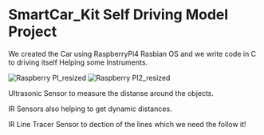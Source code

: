 # SmartCar_Kit Self Driving Model Project
We created the Car using RaspberryPi4 Rasbian OS and we write code in C to driving itself Helping some Instruments.

![Raspberry PI_resized](https://user-images.githubusercontent.com/55742347/194428013-026667ee-c1ec-4121-a29b-568cbc11db82.JPG)
![Raspberry PI2_resized](https://user-images.githubusercontent.com/55742347/194428133-01a77a4c-df81-463b-973f-bf259affac9f.JPG)



Ultrasonic Sensor to measure the distanse around the objects.

IR Sensors also helping to get dynamic distances.

IR Line Tracer Sensor to dection of the lines which we need the follow it!
